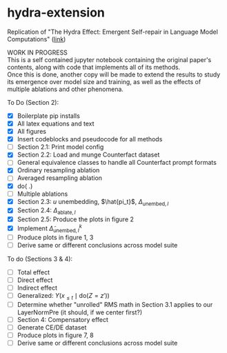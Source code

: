 # hydra-extension

Replication of "The Hydra Effect: Emergent Self-repair in Language Model Computations" ([link](https://arxiv.org/abs/2307.15771))

WORK IN PROGRESS  
This is a self contained jupyter notebook containing the original paper's contents, along with code that implements all of its methods.  
Once this is done, another copy will be made to extend the results to study its emergence over model size and training, as well as the effects of multiple ablations and other phenomena.  


To Do (Section 2):
- [x] Boilerplate pip installs
- [x] All latex equations and text
- [x] All figures
- [x] Insert codeblocks and pseudocode for all methods
- [ ] Section 2.1: Print model config
- [x] Section 2.2: Load and munge Counterfact dataset
- [ ] General equivalence classes to handle all Counterfact prompt formats
- [x] Ordinary resampling ablation
- [ ] Averaged resampling ablation
- [x] $\text{do}(\ .)$
- [ ] Multiple ablations
- [x] Section 2.3: $u$ unembedding, $\hat{pi_t}$, $\Delta_{\text{unembed},l}$
- [x] Section 2.4: $\Delta_{\text{ablate},l}$
- [x] Section 2.5: Produce the plots in figure 2
- [x] Implement $\tilde{\Delta}_{\text{unembed},l}^k$
- [ ] Produce plots in figure 1, 3
- [ ] Derive same or different conclusions across model suite

To do (Sections 3 & 4):
- [ ] Total effect
- [ ] Direct effect
- [ ] Indirect effect
- [ ] Generalized: $Y(x_{\leq t} \mid \text{do}(Z = z'))$
- [ ] Determine whether "unrolled" RMS math in Section 3.1 applies to our LayerNormPre (it should, if we center first?)
- [ ] Section 4: Compensatory effect
- [ ] Generate CE/DE dataset
- [ ] Produce plots in figure 7, 8
- [ ] Derive same or different conclusions across model suite
